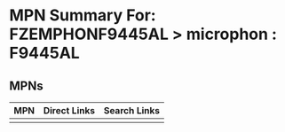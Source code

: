 



# MPN Summary For: FZEMPHONF9445AL > microphon : F9445AL

## MPNs
  

|MPN|Direct Links|Search Links|
| :--- | :--- | :--- |
||||
